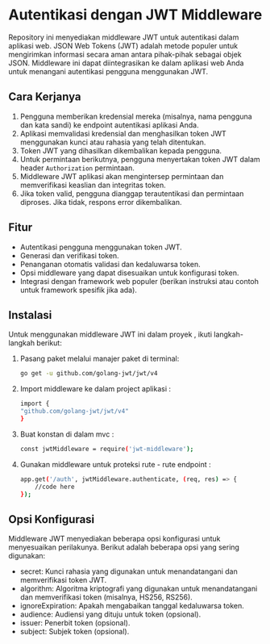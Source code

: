 # Autentikasi dengan JWT Middleware

Repository ini menyediakan middleware JWT untuk autentikasi dalam aplikasi web. JSON Web Tokens (JWT) adalah metode populer untuk mengirimkan informasi secara aman antara pihak-pihak sebagai objek JSON. Middleware ini dapat diintegrasikan ke dalam aplikasi web Anda untuk menangani autentikasi pengguna menggunakan JWT.

## Cara Kerjanya

1. Pengguna memberikan kredensial mereka (misalnya, nama pengguna dan kata sandi) ke endpoint autentikasi aplikasi Anda.
2. Aplikasi memvalidasi kredensial dan menghasilkan token JWT menggunakan kunci atau rahasia yang telah ditentukan.
3. Token JWT yang dihasilkan dikembalikan kepada pengguna.
4. Untuk permintaan berikutnya, pengguna menyertakan token JWT dalam header `Authorization` permintaan.
5. Middleware JWT aplikasi akan mengintersep permintaan dan memverifikasi keaslian dan integritas token.
6. Jika token valid, pengguna dianggap terautentikasi dan permintaan diproses. Jika tidak, respons error dikembalikan.

## Fitur

- Autentikasi pengguna menggunakan token JWT.
- Generasi dan verifikasi token.
- Penanganan otomatis validasi dan kedaluwarsa token.
- Opsi middleware yang dapat disesuaikan untuk konfigurasi token.
- Integrasi dengan framework web populer (berikan instruksi atau contoh untuk framework spesifik jika ada).

## Instalasi

Untuk menggunakan middleware JWT ini dalam proyek , ikuti langkah-langkah berikut:

1. Pasang paket melalui manajer paket di terminal:

   ```bash
   go get -u github.com/golang-jwt/jwt/v4

2. Import middleware ke dalam project aplikasi :

    ```bash
    import {
    "github.com/golang-jwt/jwt/v4"
    }

3. Buat konstan di dalam mvc :

    ```bash
    const jwtMiddleware = require('jwt-middleware');

4. Gunakan middleware untuk proteksi rute - rute endpoint :

    ```bash
    app.get('/auth', jwtMiddleware.authenticate, (req, res) => {
        //code here
    });

## Opsi Konfigurasi

Middleware JWT menyediakan beberapa opsi konfigurasi untuk menyesuaikan perilakunya. Berikut adalah beberapa opsi yang sering digunakan:

- secret: Kunci rahasia yang digunakan untuk menandatangani dan memverifikasi token JWT.
- algorithm: Algoritma kriptografi yang digunakan untuk menandatangani dan memverifikasi token (misalnya, HS256, RS256).
- ignoreExpiration: Apakah mengabaikan tanggal kedaluwarsa token.
- audience: Audiensi yang dituju untuk token (opsional).
- issuer: Penerbit token (opsional).
- subject: Subjek token (opsional).
